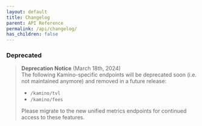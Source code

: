 ```yaml
---
layout: default
title: Changelog
parent: API Reference
permalink: /api/changelog/
has_children: false
---
```


### Deprecated
> **Deprecation Notice** (March 18th, 2024)  
> The following Kamino-specific endpoints will be deprecated soon (i.e. not maintained anymore) and removed in a future release:
> - `/kamino/tvl`
> - `/kamino/fees`
> 
> Please migrate to the new unified metrics endpoints for continued access to these features.

